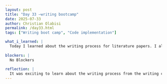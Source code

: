 ```yaml
---
layout: post
title: "Day 33 –writing bootcamp"
date: 2025-07-33
author: Christian Olabisi
permalink: /day33.html
tags: ["Writing boot camp", "Code implementation"]

what_i_learned: |
  Today I learned about the writing process for literature papers. I also learned how to say thank you in Hausa, Efik, and one other language.
  
blockers: |
  No Blockers
  
reflection: |
  It was exciting to learn about the writing process from the writing center. The session gave me different insights into the steps of writing a paper. Helped visualize what my group would have to do once it comes time to write our final paper. It was also cool learning about the lady who has written a lot of papers and is from Nigeria, doing a study on medicinal plants and whether they can help with the cure for cancer. Today's code was also calm. I just ran my code and waited for it to finish running.
--- 
```

